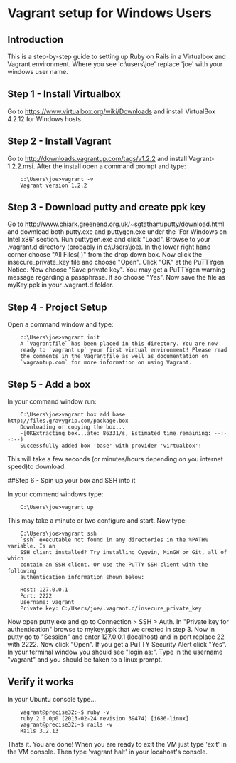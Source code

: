 # Vagrant setup for Windows Users

## Introduction
This is a step-by-step guide to setting up Ruby on Rails in a Virtualbox and Vagrant environment. Where you see 'c:\users\joe' replace 'joe' with your windows user name.

## Step 1 - Install Virtualbox
Go to https://www.virtualbox.org/wiki/Downloads and install VirtualBox 4.2.12 for Windows hosts

## Step 2 - Install Vagrant
Go to http://downloads.vagrantup.com/tags/v1.2.2 and install Vagrant-1.2.2.msi. After the install open a command prompt and type:

		c:\Users\joe>vagrant -v
		Vagrant version 1.2.2


## Step 3 - Download putty and create ppk key
Go to http://www.chiark.greenend.org.uk/~sgtatham/putty/download.html and download both putty.exe and puttygen.exe under the 'For Windows on Intel x86' section. Run puttygen.exe and click "Load". Browse to your .vagrant.d directory (probably in  c:\Users\joe). In the lower right hand corner choose "All Files(*.*)" from the drop down box. Now click the insecure_private_key file and choose "Open". Click "OK" at the PuTTYgen Notice. Now choose "Save private key". You may get a PuTTYgen warning message regarding a passphrase. If so choose "Yes". Now save the file as myKey.ppk in your .vagrant.d folder.


## Step 4 - Project Setup
Open a command window and type:

		c:\Users\joe>vagrant init
		A `Vagrantfile` has been placed in this directory. You are now
		ready to `vagrant up` your first virtual environment! Please read
		the comments in the Vagrantfile as well as documentation on
		`vagrantup.com` for more information on using Vagrant.

## Step 5 - Add a box
In your command window run:

		C:\Users\joe>vagrant box add base http://files.gravygrip.com/package.box
		Downloading or copying the box...
		←[0KExtracting box...ate: 86331/s, Estimated time remaining: --:--:--)
		Successfully added box 'base' with provider 'virtualbox'!

This will take a few seconds (or minutes/hours depending on you internet speed)to download.

##Step 6 - Spin up your box and SSH into it

In your commend windows type:

		C:\Users\joe>vagrant up

This may take a minute or two configure and start. Now type:

		C:\Users\joe>vagrant ssh
		`ssh` executable not found in any directories in the %PATH% variable. Is an
		SSH client installed? Try installing Cygwin, MinGW or Git, all of which
		contain an SSH client. Or use the PuTTY SSH client with the following
		authentication information shown below:

		Host: 127.0.0.1
		Port: 2222
		Username: vagrant
		Private key: C:/Users/joe/.vagrant.d/insecure_private_key

Now open putty.exe and go to Connection > SSH > Auth. In "Private key for authentication" browse to mykey.ppk that we created in step 3. Now in putty go to "Session" and enter 127.0.0.1 (localhost) and in port replace 22 with 2222. Now click "Open". If you get a PuTTY Security Alert click "Yes". In your terminal window you should see "login as:". Type in the username "vagrant" and you should be taken to a linux prompt.

## Verify it works

In your Ubuntu console type...

		vagrant@precise32:~$ ruby -v
		ruby 2.0.0p0 (2013-02-24 revision 39474) [i686-linux]
		vagrant@precise32:~$ rails -v
		Rails 3.2.13

Thats it. You are done! When you are ready to exit the VM just type 'exit' in the VM console. Then type 'vagrant halt' in your locahost's console.
